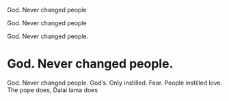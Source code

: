 God. Never changed people

God. Never changed people

God. Never changed people.

# God. Never changed people.

God. Never changed people. God’s. Only instilled. Fear. People instilled love. The pope does, Dalai lama does